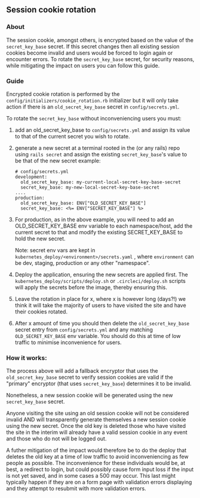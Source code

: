 ## Session cookie rotation

### About
The session cookie, amongst others, is encrypted based on the value of the `secret_key_base` secret. If this
secret changes then all existing session cookies become invalid and users would be forced to login again or
encounter errors. To rotate the `secret_key_base` secret, for security reasons, while mitigating the impact
on users you can follow this guide.

### Guide
Encrypted cookie rotation is performed by the `config/initializers/cookie_rotation.rb` initializer
but it will only take action if there is an `old_secret_key_base` secret in `config/secrets.yml`.

To rotate the `secret_key_base` without inconveniencing users you must:

1. add an old_secret_key_base to `config/secrets.yml`
   and assign its value to that of the current secret
   you wish to rotate.

2. generate a new secret at a terminal rooted in the
   (or any rails) repo using `rails secret` and assign
   the existing `secret_key_base`'s value to be that
   of the new secret
   example:
   ```
   # config/secrets.yml
   development:
     old_secret_key_base: my-current-local-secret-key-base-secret
     secret_key_base: my-new-local-secret-key-base-secret
   ....
   production:
     old_secret_key_base: ENV["OLD_SECRET_KEY_BASE"]
     secret_key_base: <%= ENV["SECRET_KEY_BASE"] %>
   ```

3. For production, as in the above example, you will need to
   add an OLD_SECRET_KEY_BASE env variable to each namespace/host,
   add the current secret to that and modify the existing
   SECRET_KEY_BASE to hold the new secret.

   Note: secret env vars are kept in `kubernetes_deploy/<environment>/secrets.yaml`
   , where `environment` can be dev, staging, production or
   any other "namespace".

4. Deploy the application, ensuring the new secrets
   are applied first. The `kubernetes_deploy/scripts/deploy.sh`
   or `.circleci/deploy.sh` scripts will apply the secrets
   before the image, thereby ensuring this.

5. Leave the rotation in place for x, where x is however
   long (days?!) we think it will take the majority of
   users to have visited the site and have their cookies rotated.

6. After x amount of time you should then delete the
   `old_secret_key_base` secret entry from `config/secrets.yml`
   and any matching `OLD_SECRET_KEY_BASE` env variable. You
   should do this at time of low traffic to minimise
   inconvenience for users.

### How it works:
  The process above will add a fallback encryptor that uses
  the `old_secret_key_base` secret to verify session cookies
  are valid if the "primary" encryptor (that uses `secret_key_base`)
  determines it to be invalid.

  Nonetheless, a new session cookie will be generated using
  the new `secret_key_base` secret.

  Anyone visiting the site using an old session cookie
  will not be considered invalid AND will transparently generate
  themselves a new session cookie using the new secret.
  Once the old key is deleted those who have visited the site in
  the interim will already have a valid session cookie in any event
  and those who do not will be logged out.

  A futher mitigation of the impact would therefore be to do
  the deploy that deletes the old key at a time of low traffic
  to avoid inconveniencing as few people as possible. The inconvenience
  for these individuals would be, at best, a redirect to login, but could
  possibly cause form input loss if the input is not yet saved, and in
  some cases a 500 may occur. This last might typically happen if they
  are on a form page with validation errors displaying and they
  attempt to resubmit with more validation errors.
